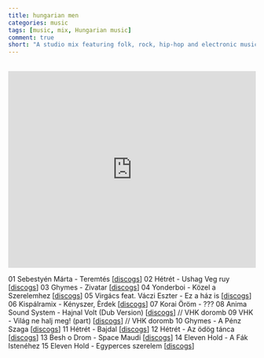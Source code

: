 ```yaml
---
title: hungarian men
categories: music
tags: [music, mix, Hungarian music]
comment: true
short: "A studio mix featuring folk, rock, hip-hop and electronic music."
---
```

<br>
<iframe width="100%" height="400" src="https://www.mixcloud.com/widget/iframe/?feed=%2Fkhofstadter%2Ftedor-hungarian-men%2F" frameborder="0"></iframe>

01 Sebestyén Márta - Teremtés [[discogs](https://www.discogs.com/M%C3%A1rta-Sebesty%C3%A9n-Muzsik%C3%A1s-D%C3%BAdoltam-%C3%89n-Sebesty%C3%A9n-M%C3%A1rta-M%C3%A1rta-Sebesty%C3%A9n-Sings/master/650732)]
02 Hétrét - Ushag Veg ruy [[discogs](https://www.discogs.com/H%C3%A9tr%C3%A9t-Hetric-Free-Folk/release/3193030)]
03 Ghymes - Zivatar [[discogs](https://www.discogs.com/Ghymes-H%C3%A9javar%C3%A1zs/master/721247)]
04 Yonderboi - Közel a Szerelemhez [[discogs](https://www.discogs.com/Yonderboi-Rough-And-Rare/release/682726)]
05 Virgács feat. Váczi Eszter - Ez a ház is [[discogs](https://www.discogs.com/Various-Magyar-Ugar-Volume-10/release/1079353)]
06 Kispálramix - Kényszer, Èrdek [[discogs](https://www.discogs.com/Kisp%C3%A1l-%C3%89s-A-Borz-Kisp%C3%A1lraMix/release/526655)]
07 Korai Öröm - ???
08 Anima Sound System - Hajnal Volt (Dub Version) [[discogs](https://www.discogs.com/Anima-Sound-System-Shalom/master/365248)]
// VHK doromb
09 VHK - Világ ne halj meg! (part) [[discogs](https://www.discogs.com/V%C3%A1gt%C3%A1z%C3%B3-Halottk%C3%A9mek-Galloping-Coroners-Rasende-Leichenbeschauer-Az-%C3%89den-Visszah%C3%B3d%C3%ADt%C3%A1sa-2-Rec/master/657304)]
// VHK doromb
10 Ghymes - A Pénz Szaga [[discogs](https://www.discogs.com/Ghymes-Smaragdv%C3%A1ros-Emerald-City/release/2655977)]
11 Hétrét - Bajdal [[discogs](https://www.discogs.com/H%C3%A9tr%C3%A9t-Hetric-Free-Folk/release/3193030)]
12 Hétrét - Az ödög tánca [[discogs](https://www.discogs.com/H%C3%A9tr%C3%A9t-Hetric-Free-Folk/release/3193030)]
13 Besh o Drom - Space Maudi [[discogs](https://www.discogs.com/Besh-O-Drom-Macs%C3%B3-H%C3%ADmz%C3%A9s/release/10573372)]
14 Eleven Hold - A Fák Istenéhez
15 Eleven Hold - Egyperces szerelem [[discogs](https://www.discogs.com/Eleven-Hold-Eleven-Hold/release/6767597)]

